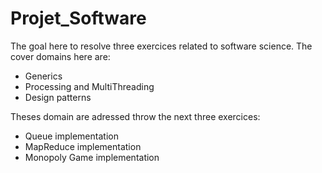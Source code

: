 # Projet_Software

The goal here to resolve three exercices related to software science. 
The cover domains here are:
- Generics
- Processing and MultiThreading
- Design patterns

Theses domain are adressed throw the next three exercices:
- Queue implementation
- MapReduce implementation
- Monopoly Game implementation
